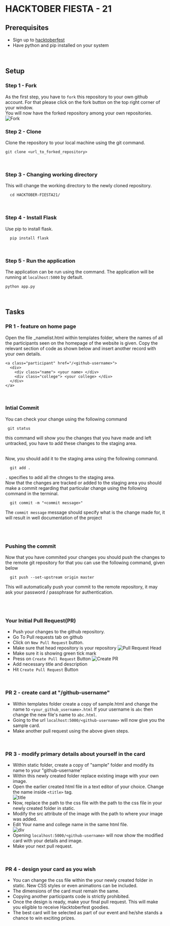 # HACKTOBER FIESTA - 21

## Prerequisites
- Sign up to [hacktoberfest](https://hacktoberfest.digitalocean.com/)
- Have python and pip installed on your system



<br>

## Setup

### Step 1 - Fork
As the first step, you have to `fork` this repository to your own github account. 
For that please click on the fork button on the top right corner of your window.  
You will now have the forked repository among your own repositories.    
![Fork](https://github.com/dkowsikpai/card/blob/main/Screenshots/fork.png)
<br>

### Step 2 - Clone 
Clone the repository to your local machine using the git command.
```
git clone <url_to_forked_repository>
```

<br>

### Step 3 - Changing working directory
This will change the working directory to the newly cloned repository. 
```
  cd HACKTOBER-FIESTA21/
```

<br>

### Step 4 - Install Flask
Use pip to install flask. 
```
  pip install flask
```

<br>

### Step 5 - Run the application
The application can be run using the command. The application will be running at `localhost:5000` by default.
```
python app.py
```



<br>

## Tasks

### PR 1 - feature on home page
Open the file _namelist.html within templates folder, where the names of all the participants seen on the homepage of the website is given.
Copy the relevant section of code as shown below and insert another record with your own details.
```
<a class="participant" href="/<github-username>">
  <div>
    <div class="name"> <your name> </div>
    <div class="college"> <your college> </div>
  </div>
</a>
```

<br>

### Intial Commit 
You can check your change using the following command

```
 git status
```
this command will show you the changes that you have made and left untracked, you have to add these changes to the staging area.

<br> 
Now, you should add it to the staging area using the following command.

```
  git add .
```
`.` specifies to add all the chnges to the staging area.
<br>
Now that the changes are tracked or added to the staging area you should make a commit regarding that particular change using the following command in the terminal. 

```
  git commit -m "<commit message>" 
```
The `commit message` message should specify what is the change made for, it will result in well documentation of the project

<br><br>

### Pushing the commit

Now that you have commited your changes you should push the changes to the remote git repository for that you can use the following command, given below

```
  git push --set-upstream origin master
```
This will automatically push your commit to the remote repository, it may ask your password / passphrase for authentication.


<br><br>

### Your Initial Pull Request(PR)
- Push your changes to the github repository.
- Go To Pull requests tab on github
- Click on `New Pull Request` button. 
- Make sure that head repository is your repository
![Pull Request Head](https://github.com/dkowsikpai/card/blob/main/Screenshots/PR%20Head.png)
- Make sure it is showing green tick mark
- Press on `Create Pull Request` Button
![Create PR](https://github.com/dkowsikpai/card/blob/main/Screenshots/Create%20PR.png)
- Add necessary title and description
- Hit `Create Pull Request` Button

<br>

### PR 2 - create card at "/github-username"
- Within templates folder create a copy of sample.html and change the name to `<your_github_username>.html` 
 If your username is `abc` then change the new file's name to `abc.html`.
- Going to the url `localhost:5000/<github-username>` will now give you the sample card.
- Make another pull request using the above given steps.

<br>
  
### PR 3 - modify primary details about yourself in the card
- Within static folder, create a copy of "sample" folder and modify its name to your "github-username"
- Within this newly created folder replace existing image with your own image. 
- Open the earlier created html file in a text editor of your choice. Change the name inside `<title>` tag.    
![title](https://github.com/dkowsikpai/card/blob/main/Screenshots/title.png)
- Now, replace the path to the css file with the path to the css file in your newly created folder in static.
- Modify the src attribute of the image with the path to where your image was added.
- Edit Your name and college name in the same html file.    
![div](https://github.com/dkowsikpai/card/blob/main/Screenshots/details%20div.png)
- Opening `localhost:5000/<github-username>` will now show the modified card with your details and image.
- Make your next pull request.
 
<br>

### PR 4 - design your card as you wish
- You can change the css file within the your newly created folder in static. New CSS styles or even animations can be included.
- The dimensions of the card must remain the same. 
- Copying another participants code is strictly prohibited.
- Once the design is ready, make your final pull request. This will make you eligible to receive Hacktoberfest goodies.
- The best card will be selected as part of our event and he/she stands a chance to win exciting prizes.
